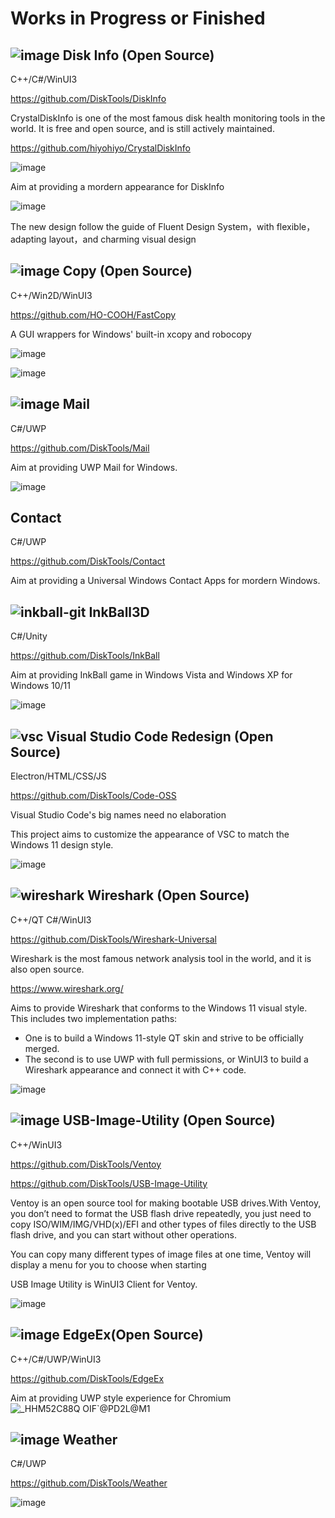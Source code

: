 # Works in Progress or Finished


## ![image](https://user-images.githubusercontent.com/6630660/220341281-2469133b-e641-4c68-a5fb-25a0bf57c538.png) Disk Info (Open Source)

C++/C#/WinUI3

https://github.com/DiskTools/DiskInfo

CrystalDiskInfo is one of the most famous disk health monitoring tools in the world. It is free and open source, and is still actively maintained.

https://github.com/hiyohiyo/CrystalDiskInfo

![image](https://user-images.githubusercontent.com/6630660/220339621-01585920-0a77-4cb4-b63c-58f58cbdd49d.png)

Aim at providing a mordern appearance for DiskInfo

![image](https://user-images.githubusercontent.com/6630660/220338131-13b1b2ac-790b-4f99-9480-10aac1dd91c3.png)

The new design follow the guide of Fluent Design System，with flexible，adapting layout，and charming visual design



## ![image](https://user-images.githubusercontent.com/6630660/220338487-1d3949c9-8a41-4b01-9b4e-a3a32bfe505e.png)  Copy (Open Source)

C++/Win2D/WinUI3

https://github.com/HO-COOH/FastCopy

A GUI wrappers for Windows' built-in xcopy and robocopy

![image](https://user-images.githubusercontent.com/6630660/220338397-d9e2f5b1-8e25-4c6d-9842-f8f7f5ed578d.png)

![image](https://user-images.githubusercontent.com/6630660/220338421-d5287f9e-b1cd-4aaa-b365-9836f35d98a9.png)



## ![image](https://user-images.githubusercontent.com/6630660/220338895-915ebd27-064c-4ce7-9755-eab889adbac7.png) Mail 

C#/UWP

https://github.com/DiskTools/Mail

Aim at providing UWP Mail for Windows.

![image](https://user-images.githubusercontent.com/6630660/236739734-e4355cfb-913c-47e3-a3d5-c4923353d84a.png)




## Contact 

C#/UWP

https://github.com/DiskTools/Contact

Aim at providing a Universal Windows Contact Apps for mordern Windows.



## ![inkball-git](https://user-images.githubusercontent.com/6630660/224464325-c4d334f9-8df3-49f5-be69-899e9cf4febb.png) InkBall3D

C#/Unity

https://github.com/DiskTools/InkBall

Aim at providing InkBall game in Windows Vista and Windows XP for Windows 10/11

![image](https://github.com/DiskTools/.github/assets/6630660/71158b6a-989b-42e5-803a-2f4096e627b3)




## ![vsc](https://user-images.githubusercontent.com/6630660/226527947-a733b347-ee56-43ce-a7f0-02acd54c922e.png) Visual Studio Code Redesign (Open Source)

Electron/HTML/CSS/JS

https://github.com/DiskTools/Code-OSS

Visual Studio Code's big names need no elaboration

This project aims to customize the appearance of VSC to match the Windows 11 design style.

![image](https://user-images.githubusercontent.com/6630660/226525018-c09eeadf-5df5-4abb-a43c-41bbeba38e2c.png)




## ![wireshark](https://user-images.githubusercontent.com/6630660/226561895-2c4126c6-f238-4af5-85cf-ba1650364c6b.png)  Wireshark (Open Source)

C++/QT
C#/WinUI3

https://github.com/DiskTools/Wireshark-Universal

Wireshark is the most famous network analysis tool in the world, and it is also open source.

https://www.wireshark.org/

Aims to provide Wireshark that conforms to the Windows 11 visual style.
This includes two implementation paths:
- One is to build a Windows 11-style QT skin and strive to be officially merged.
- The second is to use UWP with full permissions, or WinUI3 to build a Wireshark appearance and connect it with C++ code.

![image](https://user-images.githubusercontent.com/6630660/226527222-18c7c39f-067f-498f-9db7-71712912e0c9.png)











## ![image](https://user-images.githubusercontent.com/6630660/220339928-bcdbb6d4-1376-497a-8440-d631cb5e8168.png) USB-Image-Utility (Open Source)

C++/WinUI3

https://github.com/DiskTools/Ventoy

https://github.com/DiskTools/USB-Image-Utility

Ventoy is an open source tool for making bootable USB drives.With Ventoy, you don’t need to format the USB flash drive repeatedly, you just need to copy ISO/WIM/IMG/VHD(x)/EFI and other types of files directly to the USB flash drive, and you can start without other operations.

You can copy many different types of image files at one time, Ventoy will display a menu for you to choose when starting

USB Image Utility is WinUI3 Client for Ventoy.

![image](https://user-images.githubusercontent.com/6630660/220340053-663f48f5-6cf3-47c7-8472-43f57ab7f7ac.png)




## ![image](https://user-images.githubusercontent.com/6630660/220340501-e11a3736-0973-4b66-ab69-c7dcd1502ce4.png) EdgeEx(Open Source)

C++/C#/UWP/WinUI3

https://github.com/DiskTools/EdgeEx

Aim at providing UWP style experience for Chromium
![_HHM52C88Q OIF`@PD2L@M1](https://user-images.githubusercontent.com/6630660/220341038-ef06d96b-1a8b-4a29-9652-d910cfbf683b.jpg)








## ![image](https://user-images.githubusercontent.com/6630660/220357134-cd6f8400-c6b0-490f-bd07-ff250f5c85bd.png) Weather

C#/UWP

https://github.com/DiskTools/Weather

![image](https://user-images.githubusercontent.com/6630660/220357383-e5bda171-4321-4385-b90c-28ee739fa107.png)
